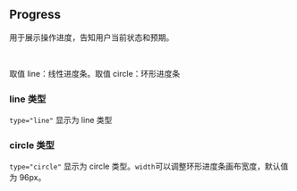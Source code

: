 <div class="demo-header">
<p class="overviewicon">
  <span class="wapi-business-slider"/>
</p>

## Progress

<nova-uxlink widget-name="Progress"></nova-uxlink>

用于展示操作进度，告知用户当前状态和预期。

<br />

取值 line：线性进度条。取值 circle：环形进度条

</div>

### line 类型

`type="line"` 显示为 line 类型

<nova-demo-view link="progress/progress-type.vue"></nova-demo-view>

### circle 类型

`type="circle"` 显示为 circle 类型。`width`可以调整环形进度条画布宽度，默认值为 96px。

<nova-demo-view link="progress/progress-type-circle.vue"></nova-demo-view>
